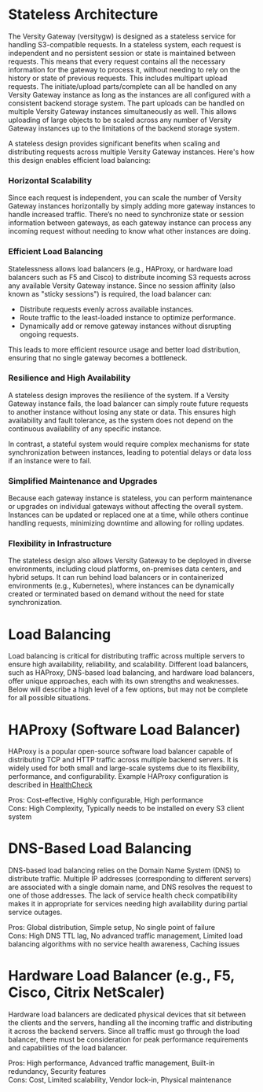 # Stateless Architecture
The Versity Gateway (versitygw) is designed as a stateless service for handling S3-compatible requests. In a stateless system, each request is independent and no persistent session or state is maintained between requests. This means that every request contains all the necessary information for the gateway to process it, without needing to rely on the history or state of previous requests. This includes multipart upload requests. The initiate/upload parts/complete can all be handled on any Versity Gateway instance as long as the instances are all configured with a consistent backend storage system. The part uploads can be handled on multiple Versity Gateway instances simultaneously as well. This allows uploading of large objects to be scaled across any number of Versity Gateway instances up to the limitations of the backend storage system.

A stateless design provides significant benefits when scaling and distributing requests across multiple Versity Gateway instances. Here's how this design enables efficient load balancing:

### Horizontal Scalability
Since each request is independent, you can scale the number of Versity Gateway instances horizontally by simply adding more gateway instances to handle increased traffic. There’s no need to synchronize state or session information between gateways, as each gateway instance can process any incoming request without needing to know what other instances are doing.

### Efficient Load Balancing
Statelessness allows load balancers (e.g., HAProxy, or hardware load balancers such as F5 and Cisco) to distribute incoming S3 requests across any available Versity Gateway instance. Since no session affinity (also known as "sticky sessions") is required, the load balancer can:

  * Distribute requests evenly across available instances.
  * Route traffic to the least-loaded instance to optimize performance.
  * Dynamically add or remove gateway instances without disrupting ongoing requests.

This leads to more efficient resource usage and better load distribution, ensuring that no single gateway becomes a bottleneck.

### Resilience and High Availability
A stateless design improves the resilience of the system. If a Versity Gateway instance fails, the load balancer can simply route future requests to another instance without losing any state or data. This ensures high availability and fault tolerance, as the system does not depend on the continuous availability of any specific instance.

In contrast, a stateful system would require complex mechanisms for state synchronization between instances, leading to potential delays or data loss if an instance were to fail.

### Simplified Maintenance and Upgrades
Because each gateway instance is stateless, you can perform maintenance or upgrades on individual gateways without affecting the overall system. Instances can be updated or replaced one at a time, while others continue handling requests, minimizing downtime and allowing for rolling updates.

### Flexibility in Infrastructure
The stateless design also allows Versity Gateway to be deployed in diverse environments, including cloud platforms, on-premises data centers, and hybrid setups. It can run behind load balancers or in containerized environments (e.g., Kubernetes), where instances can be dynamically created or terminated based on demand without the need for state synchronization.

# Load Balancing
Load balancing is critical for distributing traffic across multiple servers to ensure high availability, reliability, and scalability. Different load balancers, such as HAProxy, DNS-based load balancing, and hardware load balancers, offer unique approaches, each with its own strengths and weaknesses. Below will describe a high level of a few options, but may not be complete for all possible situations.

# HAProxy (Software Load Balancer)
HAProxy is a popular open-source software load balancer capable of distributing TCP and HTTP traffic across multiple backend servers. It is widely used for both small and large-scale systems due to its flexibility, performance, and configurability. Example HAProxy configuration is described in [HealthCheck](./HealthCheck)

Pros: Cost-effective, Highly configurable, High performance<br>
Cons: High Complexity, Typically needs to be installed on every S3 client system

# DNS-Based Load Balancing
DNS-based load balancing relies on the Domain Name System (DNS) to distribute traffic. Multiple IP addresses (corresponding to different servers) are associated with a single domain name, and DNS resolves the request to one of those addresses. The lack of service health check compatibility makes it in appropriate for services needing high availability during partial service outages.

Pros: Global distribution, Simple setup, No single point of failure<br>
Cons: High DNS TTL lag, No advanced traffic management, Limited load balancing algorithms with no service health awareness, Caching issues

# Hardware Load Balancer (e.g., F5, Cisco, Citrix NetScaler)
Hardware load balancers are dedicated physical devices that sit between the clients and the servers, handling all the incoming traffic and distributing it across the backend servers. Since all traffic must go through the load balancer, there must be consideration for peak performance requirements and capabilities of the load balancer. 

Pros: High performance, Advanced traffic management, Built-in redundancy, Security features<br>
Cons: Cost, Limited scalability, Vendor lock-in, Physical maintenance
